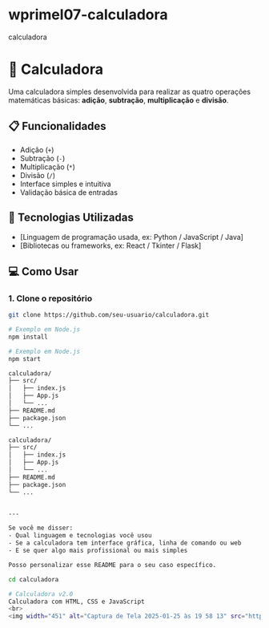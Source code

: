 # wprimel07-calculadora
calculadora

# 🧮 Calculadora

Uma calculadora simples desenvolvida para realizar as quatro operações matemáticas básicas: **adição**, **subtração**, **multiplicação** e **divisão**.

## 📋 Funcionalidades

- Adição (`+`)
- Subtração (`-`)
- Multiplicação (`*`)
- Divisão (`/`)
- Interface simples e intuitiva
- Validação básica de entradas

## 🚀 Tecnologias Utilizadas

- [Linguagem de programação usada, ex: Python / JavaScript / Java]
- [Bibliotecas ou frameworks, ex: React / Tkinter / Flask]

## 💻 Como Usar

### 1. Clone o repositório
```bash
git clone https://github.com/seu-usuario/calculadora.git

# Exemplo em Node.js
npm install

# Exemplo em Node.js
npm start

calculadora/
├── src/
│   ├── index.js
│   ├── App.js
│   └── ...
├── README.md
├── package.json
└── ...

calculadora/
├── src/
│   ├── index.js
│   ├── App.js
│   └── ...
├── README.md
├── package.json
└── ...


---

Se você me disser:
- Qual linguagem e tecnologias você usou
- Se a calculadora tem interface gráfica, linha de comando ou web
- E se quer algo mais profissional ou mais simples

Posso personalizar esse README para o seu caso específico.

cd calculadora

# Calculadora v2.0
Calculadora com HTML, CSS e JavaScript
<br>
<img width="451" alt="Captura de Tela 2025-01-25 às 19 58 13" src="https://github.com/user-attachments/assets/da6178ba-4ef6-409f-92a0-3f18d4f3641a" />


